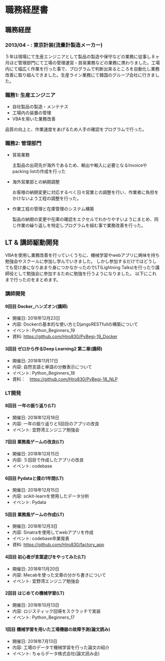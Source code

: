 # 職務経歴書

## 職務経歴

### 2013/04 - : 東京計装(流量計製造メーカー)
 ５年は現場にて生産エンジニアとして製品の製造や保守などの業務に従事し８ヶ月ほど管理部門にて工場の管理運営・貿易業務などの業務に携わりました。工場内にて幅広く作業を行った事で、プログラムで判断出来るところを自動化し業務改善に取り組んできました。生産ライン業務にて韓国のグループ会社に行きました。


### 職務1: 生産エンジニア

 - 自社製品の製造・メンテナス
 - 工場内の装置の管理
 - VBAを用いた業務改善

  品質の向上と、作業速度をあげるため人手の確認をプログラムで行った。

### 職務2: 管理部門

 - 貿易業務

   主製品の出荷先が海外であるため、輸出や輸入に必要となるInvoiceやpacking listの作成を行った
 - 海外営業部との納期調整

   お客様の納期変更に対応するべく日々営業との調整を行い、作業者に負担をかけないよう工程の調整を行った。
 - 作業工程の管理と在庫管理のシステム構築

   製品の納期の変更や在庫の確認をエクセルでわかりやすいようにまとめ、同じ作業の繰り返しを特定しプログラムを組む事で業務改善を行った。


## LT & 講師駆動開発
VBAを使用し業務改善を行っていくうちに、機械学習やwebアプリに興味を持ち勉強会やスクールに参加し学んでいきました。
しかし参加するだけではどうしても受け身になりあまり身につかなかったのでLT(Lightning Talks)を行ったり講師役として勉強会に参加するために勉強を行うようになりました。
以下にこれまで行ったのをまとめます。

### 講師開発

#### 9回目 Docker_ハンズオン(講師)
- 開催日: 2018年12月23日
- 内容: Dockerの基本的な使い方とDjangoRESTfullの構築について
- イベント: Python_Beginners_19
- 資料: https://github.com/Hiro830/PyBegi-19_Docker

#### 3回目 ゼロから作るDeep Learning2 第二章(講師)
 - 開催日: 2018年11月17日
 - 内容: 自然言語と単語の分散表示について
 - イベント: Python_Beginners_18
 - 資料：　https://github.com/Hiro830/PyBegi-18_NLP


### LT開発

#### 8回目 一年の振り返り(LT)
- 開催日: 2018年12月18日
- 内容: 一年の振り返りと5回目のアプリの改良
- イベント: 宜野湾エンジニア勉強会

#### 7回目 業務風ゲームの改良(LT)
- 開催日: 2018年12月15日
- 内容: ５回目で作成したアプリの改良
- イベント: codebase

#### 6回目 Pydataと僕の1年間(LT)
- 開催日: 2018年12月15日
- 内容: scikit-learnを使用したデータ分析
- イベント: Pydata

#### 5回目 業務風ゲームの作成(LT)
- 開催日: 2018年12月3日
- 内容: Sinatraを使用してwebアプリを作成
- イベント: codebase卒業発表
- 資料: https://github.com/Hiro830/factory_app

#### 4回目 初心者が言葉遊びをやってみた(LT)
- 開催日: 2018年11月20日
- 内容: Mecabを使った文章の分かち書きについて
- イベント: 宜野湾エンジニア勉強会

#### 2回目 はじめての機械学習(LT)
 - 開催日: 2018年10月13日
 - 内容: ロジスティック回帰をスクラッチで実装
 - イベント: Python_Beginners_17

#### 1回目 機械学習を用いた工場機器の故障予測(論文読み)
 - 開催日: 2018年7月13日
 - 内容: 工場のデータで機械学習を行った論文の紹介
 - イベント: ちゅらデータ株式会社(論文読み会)
